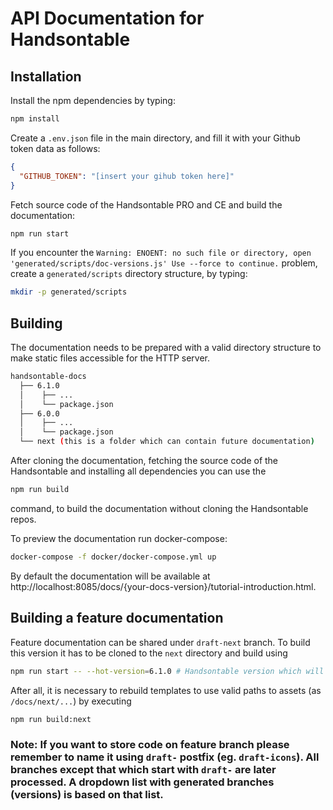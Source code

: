 # API Documentation for Handsontable

## Installation
Install the npm dependencies by typing:
```sh
npm install
```
Create a `.env.json` file in the main directory, and fill it with your Github token data as follows:
```json
{
  "GITHUB_TOKEN": "[insert your gihub token here]"
}
```
Fetch source code of the Handsontable PRO and CE and build the documentation:
```sh
npm run start
```
If you encounter the
`Warning: ENOENT: no such file or directory, open 'generated/scripts/doc-versions.js' Use --force to continue.`
problem, create a `generated/scripts` directory structure, by typing:
```sh
mkdir -p generated/scripts
```

## Building
The documentation needs to be prepared with a valid directory structure to make static files accessible for the HTTP server. 
```bash
handsontable-docs
  ├── 6.1.0
  │    ├── ...
  │    └── package.json
  ├── 6.0.0
  │    ├── ...
  │    └── package.json
  └── next (this is a folder which can contain future documentation)
```
After cloning the documentation, fetching the source code of the Handsontable and installing all dependencies you can use the
```sh
npm run build
```
command, to build the documentation without cloning the Handsontable repos.

To preview the documentation run docker-compose:
```sh
docker-compose -f docker/docker-compose.yml up
```
By default the documentation will be available at http://localhost:8085/docs/{your-docs-version}/tutorial-introduction.html.

## Building a feature documentation
Feature documentation can be shared under `draft-next` branch. To build this version it has to be cloned to the `next` directory and build using
```sh
npm run start -- --hot-version=6.1.0 # Handsontable version which will be used to build API Ref
```
After all, it is necessary to rebuild templates to use valid paths to assets (as `/docs/next/...`) by executing
```sh
npm run build:next
```

### Note: If you want to store code on feature branch please remember to name it using `draft-` postfix (eg. `draft-icons`). All branches except that which start with `draft-` are later processed. A dropdown list with generated branches (versions) is based on that list.
